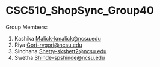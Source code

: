 # CSC510_ShopSync_Group40

Group Members:
1. Kashika Malick-kmalick@ncsu.edu
2. Riya Gori-rvgori@ncsu.edu
3. Sinchana Shetty-skshett2@ncsu.edu
4. Swetha Shinde-spshinde@ncsu.edu

